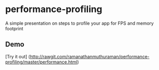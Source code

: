 # performance-profiling
A simple presentation on steps to profile your app for FPS and memory footprint
## Demo
[Try it out] (http://rawgit.com/ramanathanmuthuraman/performance-profiling/master/performance.html)
